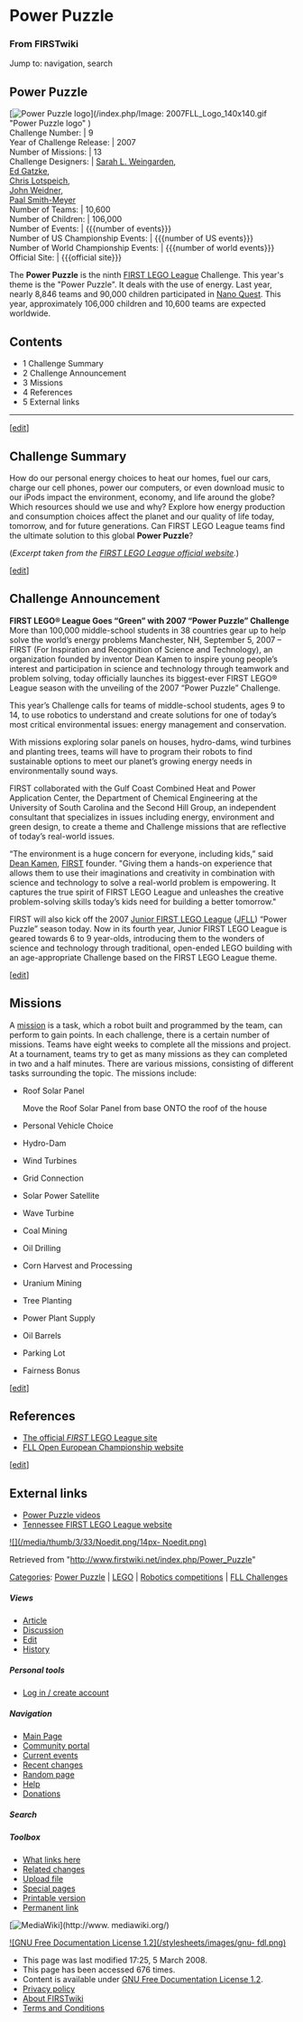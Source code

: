 # Power Puzzle

### From FIRSTwiki

Jump to: navigation, search

Power Puzzle  
---  
[![Power Puzzle logo](/media/f/ff/2007FLL_Logo_140x140.gif)](/index.php/Image:
2007FLL_Logo_140x140.gif "Power Puzzle logo" )  
Challenge Number: | 9  
Year of Challenge Release: | 2007  
Number of Missions: | 13  
Challenge Designers: | [Sarah L.
Weingarden](/index.php?title=Sarah_L._Weingarden&action=edit "Sarah L.
Weingarden" ),  
[Ed Gatzke](/index.php?title=Ed_Gatzke&action=edit "Ed Gatzke" ),  
[Chris Lotspeich](/index.php?title=Chris_Lotspeich&action=edit "Chris
Lotspeich" ),  
[John Weidner](/index.php?title=John_Weidner&action=edit "John Weidner" ),  
[Paal Smith-Meyer](/index.php?title=Paal_Smith-Meyer&action=edit "Paal Smith-
Meyer" )  
Number of Teams: | 10,600  
Number of Children: | 106,000  
Number of Events: | {{{number of events}}}  
Number of US Championship Events: | {{{number of US events}}}  
Number of World Championship Events: | {{{number of world events}}}  
Official Site: | {{{official site}}}  
  
The **Power Puzzle** is the ninth [FIRST LEGO
League](/index.php/FIRST_LEGO_League "FIRST LEGO League" ) Challenge. This
year's theme is the "Power Puzzle". It deals with the use of energy. Last
year, nearly 8,846 teams and 90,000 children participated in [Nano
Quest](/index.php/Nano_Quest "Nano Quest" ). This year, approximately 106,000
children and 10,600 teams are expected worldwide.

## Contents

  * 1 Challenge Summary
  * 2 Challenge Announcement
  * 3 Missions
  * 4 References
  * 5 External links  
---  
  
[[edit](/index.php?title=Power_Puzzle&action=edit&section=1 "Edit section:
Challenge Summary" )]

##  Challenge Summary

How do our personal energy choices to heat our homes, fuel our cars, charge
our cell phones, power our computers, or even download music to our iPods
impact the environment, economy, and life around the globe? Which resources
should we use and why? Explore how energy production and consumption choices
affect the planet and our quality of life today, tomorrow, and for future
generations. Can FIRST LEGO League teams find the ultimate solution to this
global **Power Puzzle**?

(_Excerpt taken from the [FIRST LEGO League official
website](http://www.firstlegoleague.org/default.aspx?pid=70
"http://www.firstlegoleague.org/default.aspx?pid=70" )._)

[[edit](/index.php?title=Power_Puzzle&action=edit&section=2 "Edit section:
Challenge Announcement" )]

##  Challenge Announcement

**FIRST LEGO® League Goes “Green” with 2007 “Power Puzzle” Challenge**  
More than 100,000 middle-school students in 38 countries gear up to help solve
the world’s energy problems Manchester, NH, September 5, 2007 – FIRST (For
Inspiration and Recognition of Science and Technology), an organization
founded by inventor Dean Kamen to inspire young people’s interest and
participation in science and technology through teamwork and problem solving,
today officially launches its biggest-ever FIRST LEGO® League season with the
unveiling of the 2007 “Power Puzzle” Challenge.  

This year’s Challenge calls for teams of middle-school students, ages 9 to 14,
to use robotics to understand and create solutions for one of today’s most
critical environmental issues: energy management and conservation.  

With missions exploring solar panels on houses, hydro-dams, wind turbines and
planting trees, teams will have to program their robots to find sustainable
options to meet our planet’s growing energy needs in environmentally sound
ways.  

FIRST collaborated with the Gulf Coast Combined Heat and Power Application
Center, the Department of Chemical Engineering at the University of South
Carolina and the Second Hill Group, an independent consultant that specializes
in issues including energy, environment and green design, to create a theme
and Challenge missions that are reflective of today’s real-world issues.  

“The environment is a huge concern for everyone, including kids,” said [Dean
Kamen](/index.php/Dean_Kamen "Dean Kamen" ), [FIRST](/index.php/FIRST "FIRST"
) founder. "Giving them a hands-on experience that allows them to use their
imaginations and creativity in combination with science and technology to
solve a real-world problem is empowering. It captures the true spirit of FIRST
LEGO League and unleashes the creative problem-solving skills today’s kids
need for building a better tomorrow."  

FIRST will also kick off the 2007 [Junior FIRST LEGO
League](/index.php/Junior_FIRST_LEGO_League "Junior FIRST LEGO League" )
([JFLL](/index.php/JFLL "JFLL" )) “Power Puzzle” season today. Now in its
fourth year, Junior FIRST LEGO League is geared towards 6 to 9 year-olds,
introducing them to the wonders of science and technology through traditional,
open-ended LEGO building with an age-appropriate Challenge based on the FIRST
LEGO League theme.

[[edit](/index.php?title=Power_Puzzle&action=edit&section=3 "Edit section:
Missions" )]

##  Missions

A [mission](/index.php/Mission "Mission" ) is a task, which a robot built and
programmed by the team, can perform to gain points. In each challenge, there
is a certain number of missions. Teams have eight weeks to complete all the
missions and project. At a tournament, teams try to get as many missions as
they can completed in two and a half minutes. There are various missions,
consisting of different tasks surrounding the topic. The missions include:

  * Roof Solar Panel 

    

    Move the Roof Solar Panel from base ONTO the roof of the house 

  * Personal Vehicle Choice 
  * Hydro-Dam 
  * Wind Turbines 
  * Grid Connection 
  * Solar Power Satellite 
  * Wave Turbine 
  * Coal Mining 
  * Oil Drilling 
  * Corn Harvest and Processing 
  * Uranium Mining 
  * Tree Planting 
  * Power Plant Supply 
  * Oil Barrels 
  * Parking Lot 
  * Fairness Bonus 

[[edit](/index.php?title=Power_Puzzle&action=edit&section=4 "Edit section:
References" )]

## References

  * [The official _FIRST_ LEGO League site](http://www.firstlegoleague.org "http://www.firstlegoleague.org" )
  * [FLL Open European Championship website](http://www.flloec.org/ "http://www.flloec.org/" )

[[edit](/index.php?title=Power_Puzzle&action=edit&section=5 "Edit section:
External links" )]

##  External links

  * [Power Puzzle videos](http://webstreamer3.doit.wisc.edu/lego/ "http://webstreamer3.doit.wisc.edu/lego/" )
  * [Tennessee FIRST LEGO League website](http://www.tennfll.org/ "http://www.tennfll.org/" )

[![](/media/thumb/3/33/Noedit.png/14px-
Noedit.png)](/index.php/Image:Noedit.png "" )

Retrieved from "<http://www.firstwiki.net/index.php/Power_Puzzle>"

[Categories](/index.php?title=Special:Categories&article=Power_Puzzle
"Special:Categories" ): [Power
Puzzle](/index.php?title=Category:Power_Puzzle&action=edit "Category:Power
Puzzle" ) | [LEGO](/index.php?title=Category:LEGO&action=edit "Category:LEGO"
) | [Robotics
competitions](/index.php?title=Category:Robotics_competitions&action=edit
"Category:Robotics competitions" ) | [FLL
Challenges](/index.php/Category:FLL_Challenges "Category:FLL Challenges" )

##### Views

  * [Article](/index.php/Power_Puzzle)
  * [Discussion](/index.php?title=Talk:Power_Puzzle&action=edit)
  * [Edit](/index.php?title=Power_Puzzle&action=edit)
  * [History](/index.php?title=Power_Puzzle&action=history)

##### Personal tools

  * [Log in / create account](/index.php?title=Special:Userlogin&returnto=Power_Puzzle)

[](/index.php/Main_Page "Main Page" )

##### Navigation

  * [Main Page](/index.php/Main_Page)
  * [Community portal](/index.php/FIRSTwiki:Community_portal)
  * [Current events](/index.php/Current_events)
  * [Recent changes](/index.php/Special:Recentchanges)
  * [Random page](/index.php/Special:Random)
  * [Help](/index.php/Help:Contents)
  * [Donations](/index.php/FIRSTwiki:Site_support)

##### Search



##### Toolbox

  * [What links here](/index.php/Special:Whatlinkshere/Power_Puzzle)
  * [Related changes](/index.php/Special:Recentchangeslinked/Power_Puzzle)
  * [Upload file](/index.php/Special:Upload)
  * [Special pages](/index.php/Special:Specialpages)
  * [Printable version](/index.php?title=Power_Puzzle&printable=yes)
  * [Permanent link](/index.php?title=Power_Puzzle&oldid=66637)

[![MediaWiki](/skins/common/images/poweredby_mediawiki_88x31.png)](http://www.
mediawiki.org/)

[![GNU Free Documentation License 1.2](/stylesheets/images/gnu-
fdl.png)](http://www.gnu.org/copyleft/fdl.html)

  * This page was last modified 17:25, 5 March 2008.
  * This page has been accessed 676 times.
  * Content is available under [GNU Free Documentation License 1.2](http://www.gnu.org/copyleft/fdl.html "http://www.gnu.org/copyleft/fdl.html" ).
  * [Privacy policy](/index.php/FIRSTwiki:Privacy_policy "FIRSTwiki:Privacy policy" )
  * [About FIRSTwiki](/index.php/FIRSTwiki:About "FIRSTwiki:About" )
  * [Terms and Conditions](/index.php/FIRSTwiki:Terms_and_conditions "FIRSTwiki:Terms and conditions" )


